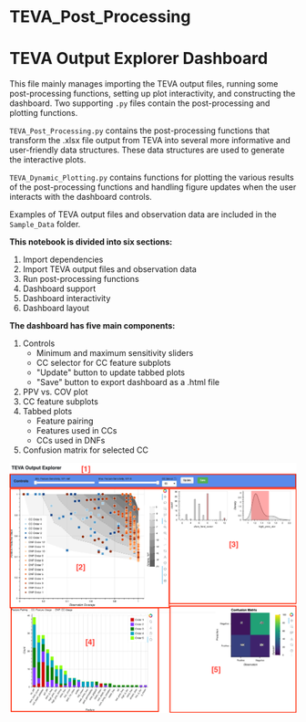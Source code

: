 # TEVA_Post_Processing

# **TEVA Output Explorer Dashboard**

This file mainly manages importing the TEVA output files, running some post-processing functions, setting up plot interactivity, and constructing the dashboard. Two supporting `.py` files contain the post-processing and plotting functions.

`TEVA_Post_Processing.py` contains the post-processing functions that transform the .xlsx file output from TEVA into several more informative and user-friendly data structures. These data structures are used to generate the interactive plots.

`TEVA_Dynamic_Plotting.py` contains functions for plotting the various results of the post-processing functions and handling figure updates when the user interacts with the dashboard controls.

Examples of TEVA output files and observation data are included in the `Sample_Data` folder.

**This notebook is divided into six sections:**
1. Import dependencies
2. Import TEVA output files and observation data
3. Run post-processing functions
4. Dashboard support
5. Dashboard interactivity
6. Dashboard layout

**The dashboard has five main components:**
1. Controls
    - Minimum and maximum sensitivity sliders
    - CC selector for CC feature subplots
    - "Update" button to update tabbed plots
    - "Save" button to export dashboard as a .html file
2. PPV vs. COV plot
3. CC feature subplots
4. Tabbed plots
    - Feature pairing
    - Features used in CCs
    - CCs used in DNFs
5. Confusion matrix for selected CC

<img src='Sample_Data/Example_Dashboard_Layout.png' width='800'>